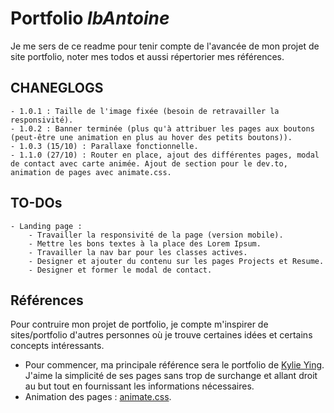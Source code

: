 # **Portfolio *lbAntoine***

Je me sers de ce readme pour tenir compte de l'avancée de mon projet de site portfolio, noter mes todos et aussi répertorier mes références.

## **CHANEGLOGS**

    - 1.0.1 : Taille de l'image fixée (besoin de retravailler la responsivité).
    - 1.0.2 : Banner terminée (plus qu'à attribuer les pages aux boutons (peut-être une animation en plus au hover des petits boutons)).
    - 1.0.3 (15/10) : Parallaxe fonctionnelle.
    - 1.1.0 (27/10) : Router en place, ajout des différentes pages, modal de contact avec carte animée. Ajout de section pour le dev.to, animation de pages avec animate.css.

## **TO-DOs**

    - Landing page : 
        - Travailler la responsivité de la page (version mobile).
        - Mettre les bons textes à la place des Lorem Ipsum.
        - Travailler la nav bar pour les classes actives.
        - Designer et ajouter du contenu sur les pages Projects et Resume.
        - Designer et former le modal de contact.

## **Références**

Pour contruire mon projet de portfolio, je compte m'inspirer de sites/portfolio d'autres personnes où je trouve certaines idées et certains concepts intéressants.

- Pour commencer, ma principale référence sera le portfolio de [Kylie Ying](https://www.kylieying.com/). J'aime la simplicité de ses pages sans trop de surchange et allant droit au but tout en fournissant les informations nécessaires.
- Animation des pages : [animate.css](https://animate.style/).